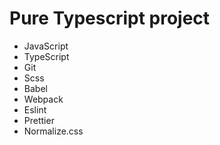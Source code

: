 # Pure Typescript project

- JavaScript
- TypeScript
- Git
- Scss
- Babel
- Webpack
- Eslint
- Prettier
- Normalize.css
